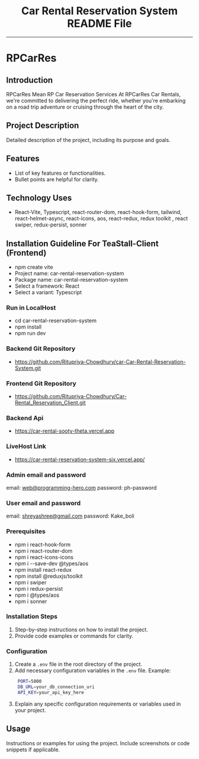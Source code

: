
<div align="center">
  <h1>Car Rental Reservation System README File</h1>
</div>

---

# RPCarRes

## Introduction
RPCarRes Mean RP Car Reservation Services
At RPCarRes Car Rentals, we're committed to delivering the perfect ride, whether you're embarking on a road trip adventure or cruising through the heart of the city.

## Project Description

Detailed description of the project, including its purpose and goals.

## Features

- List of key features or functionalities.
- Bullet points are helpful for clarity.

## Technology Uses

- React-Vite, Typescript, react-router-dom, react-hook-form, tailwind, react-helmet-async, react-icons, aos, react-redux, redux toolkit , react swiper, redux-persist, sonner

## Installation Guideline For TeaStall-Client (Frontend)
- npm create vite
- Project name: car-rental-reservation-system
- Package name: car-rental-reservation-system
- Select a framework: React
- Select a variant: Typescript

### Run in LocalHost
- cd car-rental-reservation-system
- npm install
- npm run dev

### Backend Git Repository
-  https://github.com/Ritupriya-Chowdhury/car-Car-Rental-Reservation-System.git

### Frontend Git Repository
-  https://github.com/Ritupriya-Chowdhury/Car-Rental_Reservation_Client.git

### Backend Api
-  https://car-rental-sooty-theta.vercel.app

### LiveHost Link
-  https://car-rental-reservation-system-six.vercel.app/

### Admin email and password
email: web@programming-hero.com
password: ph-password

### User email and password
email: shreyashree@gmail.com
password: Kake_boli

### Prerequisites
- npm i react-hook-form
- npm i react-router-dom
- npm i react-icons-icons
- npm i --save-dev @types/aos
- npm install react-redux
- npm install @reduxjs/toolkit
- npm i swiper
- npm i redux-persist
- npm i @types/aos
- npm i sonner

### Installation Steps

1. Step-by-step instructions on how to install the project.
2. Provide code examples or commands for clarity.

### Configuration

1. Create a `.env` file in the root directory of the project.
2. Add necessary configuration variables in the `.env` file.
   Example:
   ```bash
    PORT=5000
    DB_URL=your_db_connection_uri
    API_KEY=your_api_key_here
   ```
3. Explain any specific configuration requirements or variables used in your project.

## Usage

Instructions or examples for using the project. Include screenshots or code snippets if applicable.
